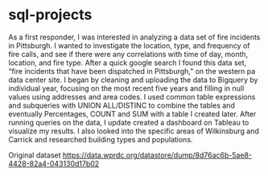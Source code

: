 # sql-projects

As a first responder, I was interested in analyzing a data set of fire incidents in Pittsburgh. I wanted to investigate the location, type, and frequency of fire calls, and see if there were any correlations with time of day, month, location, and fire type. After a quick google search I found this data set, “fire incidents that have been dispatched in Pittsburgh,” on the western pa data center site.
I began by cleaning and uploading the data to Bigquery by individual year, focusing on the most recent five years and filling in null values using addresses and area codes. I used common table expressions and subqueries with UNION ALL/DISTINC to combine the tables and eventually Percentages, COUNT and SUM with a table I created later.
After running queries on the data, I update created a dashboard on Tableau to visualize my results. I also looked into the specific areas of Wilkinsburg and Carrick and researched building types and populations.

Original dataset
https://data.wprdc.org/datastore/dump/8d76ac6b-5ae8-4428-82a4-043130d17b02
